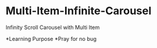 # Multi-Item-Infinite-Carousel

Infinity Scroll Carousel with Multi Item

*Learning Purpose
*Pray for no bug
